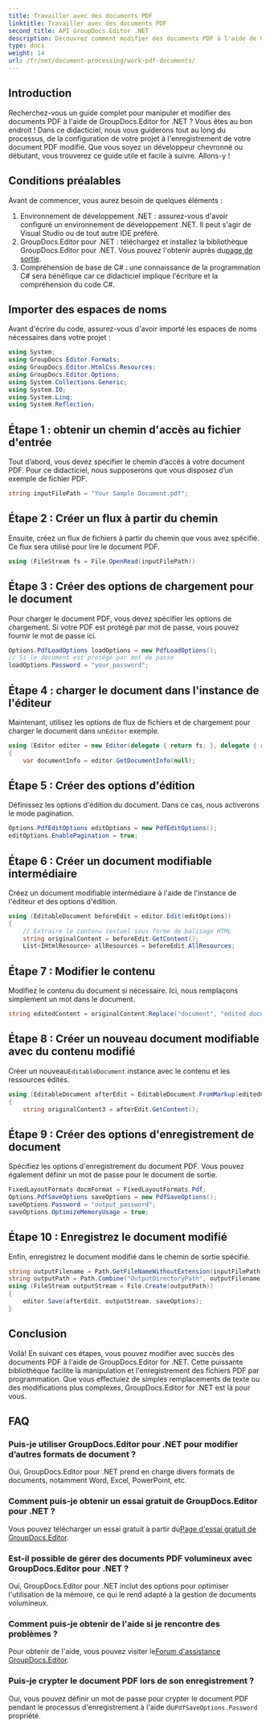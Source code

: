 ```yaml
---
title: Travailler avec des documents PDF
linktitle: Travailler avec des documents PDF
second_title: API GroupDocs.Editor .NET
description: Découvrez comment modifier des documents PDF à l'aide de GroupDocs.Editor pour .NET avec ce didacticiel. Modifiez le contenu, gérez des fichiers volumineux et enregistrez vos modifications en toute sécurité.
type: docs
weight: 14
url: /fr/net/document-processing/work-pdf-documents/
---
```

## Introduction
Recherchez-vous un guide complet pour manipuler et modifier des documents PDF à l'aide de GroupDocs.Editor for .NET ? Vous êtes au bon endroit ! Dans ce didacticiel, nous vous guiderons tout au long du processus, de la configuration de votre projet à l'enregistrement de votre document PDF modifié. Que vous soyez un développeur chevronné ou débutant, vous trouverez ce guide utile et facile à suivre. Allons-y !
## Conditions préalables
Avant de commencer, vous aurez besoin de quelques éléments :
1. Environnement de développement .NET : assurez-vous d'avoir configuré un environnement de développement .NET. Il peut s'agir de Visual Studio ou de tout autre IDE préféré.
2. GroupDocs.Editor pour .NET : téléchargez et installez la bibliothèque GroupDocs.Editor pour .NET. Vous pouvez l'obtenir auprès du[page de sortie](https://releases.groupdocs.com/editor/net/).
3. Compréhension de base de C# : une connaissance de la programmation C# sera bénéfique car ce didacticiel implique l'écriture et la compréhension du code C#.
## Importer des espaces de noms
Avant d'écrire du code, assurez-vous d'avoir importé les espaces de noms nécessaires dans votre projet :
```csharp
using System;
using GroupDocs.Editor.Formats;
using GroupDocs.Editor.HtmlCss.Resources;
using GroupDocs.Editor.Options;
using System.Collections.Generic;
using System.IO;
using System.Linq;
using System.Reflection;
```
## Étape 1 : obtenir un chemin d'accès au fichier d'entrée
Tout d’abord, vous devez spécifier le chemin d’accès à votre document PDF. Pour ce didacticiel, nous supposerons que vous disposez d’un exemple de fichier PDF.
```csharp
string inputFilePath = "Your Sample Document.pdf";
```
## Étape 2 : Créer un flux à partir du chemin
Ensuite, créez un flux de fichiers à partir du chemin que vous avez spécifié. Ce flux sera utilisé pour lire le document PDF.
```csharp
using (FileStream fs = File.OpenRead(inputFilePath))
```
## Étape 3 : Créer des options de chargement pour le document
Pour charger le document PDF, vous devez spécifier les options de chargement. Si votre PDF est protégé par mot de passe, vous pouvez fournir le mot de passe ici.
```csharp
Options.PdfLoadOptions loadOptions = new PdfLoadOptions();
// Si le document est protégé par mot de passe
loadOptions.Password = "your_password";
```
## Étape 4 : charger le document dans l'instance de l'éditeur
Maintenant, utilisez les options de flux de fichiers et de chargement pour charger le document dans un`Editor` exemple.
```csharp
using (Editor editor = new Editor(delegate { return fs; }, delegate { return loadOptions; }))
{
    var documentInfo = editor.GetDocumentInfo(null);
```
## Étape 5 : Créer des options d'édition
Définissez les options d'édition du document. Dans ce cas, nous activerons le mode pagination.
```csharp
Options.PdfEditOptions editOptions = new PdfEditOptions();
editOptions.EnablePagination = true;
```
## Étape 6 : Créer un document modifiable intermédiaire
Créez un document modifiable intermédiaire à l'aide de l'instance de l'éditeur et des options d'édition.
```csharp
using (EditableDocument beforeEdit = editor.Edit(editOptions))
{
    // Extraire le contenu textuel sous forme de balisage HTML
    string originalContent = beforeEdit.GetContent();
    List<IHtmlResource> allResources = beforeEdit.AllResources;
```
## Étape 7 : Modifier le contenu
Modifiez le contenu du document si nécessaire. Ici, nous remplaçons simplement un mot dans le document.
```csharp
string editedContent = originalContent.Replace("document", "edited document");
```
## Étape 8 : Créer un nouveau document modifiable avec du contenu modifié
 Créer un nouveau`EditableDocument` instance avec le contenu et les ressources édités.
```csharp
using (EditableDocument afterEdit = EditableDocument.FromMarkup(editedContent, allResources))
{
    string originalContent3 = afterEdit.GetContent();
```
## Étape 9 : Créer des options d'enregistrement de document
Spécifiez les options d'enregistrement du document PDF. Vous pouvez également définir un mot de passe pour le document de sortie.
```csharp
FixedLayoutFormats docmFormat = FixedLayoutFormats.Pdf;
Options.PdfSaveOptions saveOptions = new PdfSaveOptions();
saveOptions.Password = "output_password";
saveOptions.OptimizeMemoryUsage = true;
```
## Étape 10 : Enregistrez le document modifié
Enfin, enregistrez le document modifié dans le chemin de sortie spécifié.
```csharp
string outputFilename = Path.GetFileNameWithoutExtension(inputFilePath) + "." + docmFormat.Extension;
string outputPath = Path.Combine("OutputDirectoryPath", outputFilename);
using (FileStream outputStream = File.Create(outputPath))
{
    editor.Save(afterEdit, outputStream, saveOptions);
}
```

## Conclusion
Voilà! En suivant ces étapes, vous pouvez modifier avec succès des documents PDF à l'aide de GroupDocs.Editor for .NET. Cette puissante bibliothèque facilite la manipulation et l'enregistrement des fichiers PDF par programmation. Que vous effectuiez de simples remplacements de texte ou des modifications plus complexes, GroupDocs.Editor for .NET est là pour vous.
## FAQ
### Puis-je utiliser GroupDocs.Editor pour .NET pour modifier d’autres formats de document ?
Oui, GroupDocs.Editor pour .NET prend en charge divers formats de documents, notamment Word, Excel, PowerPoint, etc.
### Comment puis-je obtenir un essai gratuit de GroupDocs.Editor pour .NET ?
 Vous pouvez télécharger un essai gratuit à partir du[Page d'essai gratuit de GroupDocs.Editor](https://releases.groupdocs.com/).
### Est-il possible de gérer des documents PDF volumineux avec GroupDocs.Editor pour .NET ?
Oui, GroupDocs.Editor pour .NET inclut des options pour optimiser l'utilisation de la mémoire, ce qui le rend adapté à la gestion de documents volumineux.
### Comment puis-je obtenir de l'aide si je rencontre des problèmes ?
 Pour obtenir de l'aide, vous pouvez visiter le[Forum d'assistance GroupDocs.Editor](https://forum.groupdocs.com/c/editor/20).
### Puis-je crypter le document PDF lors de son enregistrement ?
Oui, vous pouvez définir un mot de passe pour crypter le document PDF pendant le processus d'enregistrement à l'aide du`PdfSaveOptions.Password` propriété.